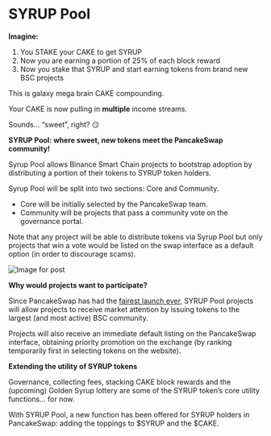 # SYRUP Pool

**Imagine:**

1. You STAKE your CAKE to get SYRUP
2. Now you are earning a portion of 25% of each block reward
3. Now you stake that SYRUP and start earning tokens from brand new BSC projects

This is galaxy mega brain CAKE compounding.

Your CAKE is now pulling in **multiple** income streams.

Sounds… “sweet”, right? 😏

**SYRUP Pool: where sweet, new tokens meet the PancakeSwap community!**

Syrup Pool allows Binance Smart Chain projects to bootstrap adoption by distributing a portion of their tokens to SYRUP token holders.

Syrup Pool will be split into two sections: Core and Community.

* Core will be initially selected by the PancakeSwap team.
* Community will be projects that pass a community vote on the governance portal.

Note that any project will be able to distribute tokens via Syrup Pool but only projects that win a vote would be listed on the swap interface as a default option \(in order to discourage scams\).

![Image for post](https://miro.medium.com/max/3200/0*MkaAxlEeCfLlaoMt)

**Why would projects want to participate?**

Since PancakeSwap has had the [fairest launch ever](https://medium.com/@pancakeswap/the-fairest-launch-ever-5b246644ba2a), SYRUP Pool projects will allow projects to receive market attention by issuing tokens to the largest \(and most active\) BSC community.

Projects will also receive an immediate default listing on the PancakeSwap interface, obtaining priority promotion on the exchange \(by ranking temporarily first in selecting tokens on the website\).

**Extending the utility of SYRUP tokens**

Governance, collecting fees, stacking CAKE block rewards and the \(upcoming\) Golden Syrup lottery are some of the SYRUP token’s core utility functions… for now.

With SYRUP Pool, a new function has been offered for SYRUP holders in PancakeSwap: adding the toppings to $SYRUP and the $CAKE.

